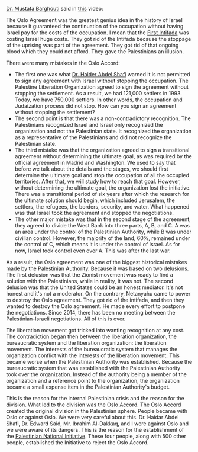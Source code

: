 [Dr. Mustafa Barghouti](https://en.wikipedia.org/wiki/Mustafa_Barghouti) said in [this](https://youtu.be/F6_cheSL29I?si=wwyfNeeCDQgyM4dJ&t=4198) video:

The Oslo Agreement was the greatest genius idea in the history of Israel because it guaranteed the continuation of the occupation without having Israel pay for the costs of the occupation. I mean that the [First Intifada](https://en.wikipedia.org/wiki/First_Intifada) was costing Israel huge costs. They got rid of the Intifada because the stoppage of the uprising
was part of the agreement. They got rid of that ongoing blood which they could not afford. They gave the Palestinians an illusion.

There were many mistakes in the Oslo Accord:

- The first one was what [Dr. Haider Abdel Shafi](https://en.wikipedia.org/wiki/Haidar_Abdel-Shafi) warned it is not permitted to sign any agreement with Israel without stopping the occupation. The Palestine Liberation Organization agreed to sign the agreement without stopping the settlement. As a result, we had 121,000 settlers in 1993. Today, we have 750,000 settlers. In other words, the occupation and Judaization process did not stop. How can you sign an agreement without stopping the settlement?
- The second point is that there was a non-contradictory recognition. The Palestinians recognized Israel and Israel only recognized the organization and not the Palestinian state. It recognized the organization as a representative of the Palestinians and did not recognize the Palestinian state.
- The third mistake was that the organization agreed to sign a transitional agreement without determining the ultimate goal, as was required by the official agreement in Madrid and Washington. We used to say that before we talk about the details and the stages, we should first determine the ultimate goal and stop the occupation of all the occupied territories. After that, we will study how to reach that goal. However, without determining the ultimate goal, the organization lost the initiative. There was a transitional period of six years after which the research for the ultimate solution should begin, which included Jerusalem, the settlers, the refugees, the borders, security, and water. What happened was that Israel took the agreement and stopped the negotiations.
- The other major mistake was that in the second stage of the agreement, they agreed to divide the West Bank into three parts, A, B, and C. A was an area under the control of the Palestinian Authority, while B was under civilian control. However, the majority of the land, 60%, remained under the control of C, which means it is under the control of Israel. As for now, Israel took control even over A. This was after the last war.

As a result, the Oslo agreement was one of the biggest historical mistakes made by the Palestinian Authority. Because it was based on two delusions. The first delusion was that the Zionist movement was ready to find a solution with the Palestinians, while in reality, it was not. The second delusion was that the United States could be an honest mediator. It's not honest and it's not a moderator. On the contrary, Netanyahu came to power to destroy the Oslo agreement. They got rid of the intifada, and then they wanted to destroy the Oslo agreement. He made every effort to postpone the negotiations. Since 2014, there has been no meeting between the Palestinian-Israeli negotiations. All of this is over.

The liberation movement got tricked into wanting recognition at any cost. The contradiction began then between the liberation organization, the bureaucratic system and the liberation organization: the liberation movement. The interests of the bureaucratic system that manages the organization conflict with the interests of the liberation movement. This became worse when the Palestinian Authority was established. Because the bureaucratic system that was established with the Palestinian Authority took over the organization. Instead of the authority being a member of the organization and a reference point to the organization, the organization became a small expense item in the Palestinian Authority's budget.

This is the reason for the internal Palestinian crisis and the reason for the division. What led to the division was the Oslo Accord. The Oslo Accord created the original division in the Palestinian sphere. People became with Oslo or against Oslo. We were very careful about this. Dr. Haidar Abdel Shafi, Dr. Edward Said, Mr. Ibrahim Al-Dakkaq, and I were against Oslo and we were aware of its dangers. This is the reason for the establishment of the [Palestinian National Initiative](https://en.wikipedia.org/wiki/Palestinian_National_Initiative). These four people, along with 500 other people, established the Initiative to reject the Oslo Accord.
